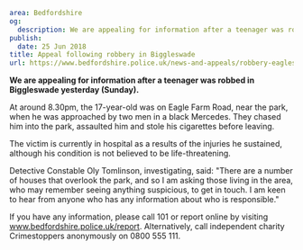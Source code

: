```yaml
area: Bedfordshire
og:
  description: We are appealing for information after a teenager was robbed in Biggleswade yesterday (Sunday).
publish:
  date: 25 Jun 2018
title: Appeal following robbery in Biggleswade
url: https://www.bedfordshire.police.uk/news-and-appeals/robbery-eagles-farm-june2018
```

**We are appealing for information after a teenager was robbed in Biggleswade yesterday (Sunday).**

At around 8.30pm, the 17-year-old was on Eagle Farm Road, near the park, when he was approached by two men in a black Mercedes. They chased him into the park, assaulted him and stole his cigarettes before leaving.

The victim is currently in hospital as a results of the injuries he sustained, although his condition is not believed to be life-threatening.

Detective Constable Oly Tomlinson, investigating, said: "There are a number of houses that overlook the park, and so I am asking those living in the area, who may remember seeing anything suspicious, to get in touch. I am keen to hear from anyone who has any information about who is responsible."

If you have any information, please call 101 or report online by visiting www.bedfordshire.police.uk/report. Alternatively, call independent charity Crimestoppers anonymously on 0800 555 111.
